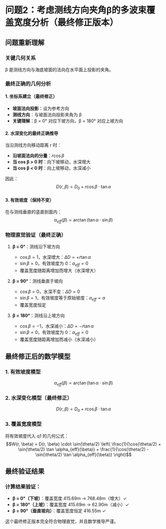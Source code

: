 # 问题2：考虑测线方向夹角β的多波束覆盖宽度分析（最终修正版本）

## 问题重新理解

### 关键几何关系
β 是测线方向与海底坡面的法向在水平面上投影的夹角。

### 最终正确的几何分析

#### 1. 坐标系建立（最终修正）
- **坡面法向投影**：设为参考方向
- **测线方向**：与坡面法向投影夹角为 β
- **关键理解**：β = 0° 对应下坡方向，β = 180° 对应上坡方向

#### 2. 水深变化的最终正确推导
当沿测线方向移动距离 r 时：
- **沿坡面法向的分量**：$r \cos \beta$
- **当 cos β > 0 时**：向下坡移动，水深增大
- **当 cos β < 0 时**：向上坡移动，水深减小

因此：$$D(r, \beta) = D_0 + r \cos \beta \cdot \tan \alpha$$

#### 3. 有效坡度（保持不变）
在与测线垂直的竖直剖面内：
$$\alpha_{eff}(\beta) = \arctan(\tan \alpha \cdot \sin \beta)$$

### 物理直觉验证（最终正确）
1. **β = 0°**：测线沿下坡方向
   - $\cos \beta = 1$，水深增大：$\Delta D = +r \tan \alpha$
   - $\sin \beta = 0$，有效坡度为 0：$\alpha_{eff} = 0$
   - 覆盖宽度随距离增加而增大（水深增大）

2. **β = 90°**：测线垂直于坡向
   - $\cos \beta = 0$，水深不变：$\Delta D = 0$
   - $\sin \beta = 1$，有效坡度等于原始坡度：$\alpha_{eff} = \alpha$
   - 覆盖宽度恒定

3. **β = 180°**：测线沿上坡方向
   - $\cos \beta = -1$，水深减小：$\Delta D = -r \tan \alpha$
   - $\sin \beta = 0$，有效坡度为 0：$\alpha_{eff} = 0$
   - 覆盖宽度随距离增加而减小（水深减小）

## 最终修正后的数学模型

### 1. 有效坡度模型
$$\alpha_{eff}(\beta) = \arctan(\tan \alpha \cdot \sin \beta)$$

### 2. 水深变化模型（最终修正）
$$D(r, \beta) = D_0 + r \cos \beta \cdot \tan \alpha$$

### 3. 覆盖宽度模型
将有效坡度代入 q1 的几何公式：
$$W(r, \beta) = D(r, \beta) \cdot \sin(\theta/2) \left( \frac{1}{\cos(\theta/2) + \sin(\theta/2) \tan \alpha_{eff}(\beta)} + \frac{1}{\cos(\theta/2) - \sin(\theta/2) \tan \alpha_{eff}(\beta)} \right)$$

## 最终验证结果

### 计算结果验证：
- **β = 0°（下坡）**：覆盖宽度 415.69m → 768.48m（增大）✓
- **β = 180°（上坡）**：覆盖宽度 415.69m → 62.90m（减小）✓
- **β = 90°（垂直坡向）**：覆盖宽度恒定 416.55m ✓

这个最终修正版本完全符合物理直觉，并且数学推导严谨。
